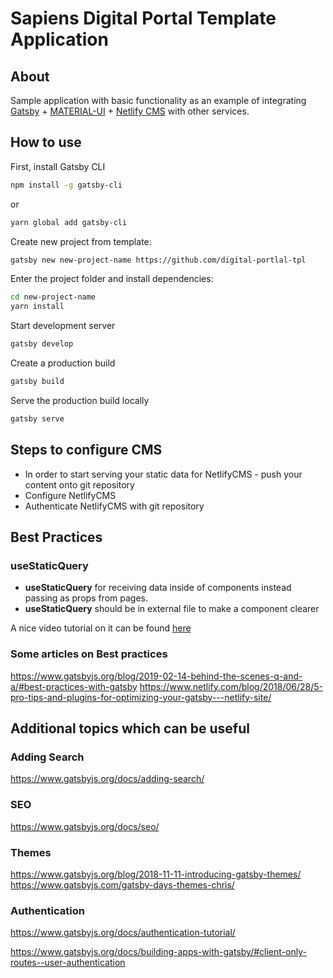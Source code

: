 # Sapiens Digital Portal Template Application

## About

Sample application with basic functionality as an example of integrating [Gatsby](https://www.gatsbyjs.org/) + [MATERIAL-UI](https://material-ui.com/) + [Netlify CMS](https://www.netlifycms.org/) with other services.

## How to use

First, install Gatsby CLI

```sh
npm install -g gatsby-cli
```

or

```sh
yarn global add gatsby-cli
```

<!-- Download the example [or clone the repo](https://github.com/mui-org/material-ui): -->

<!--
```sh
curl https://codeload.github.com/mui-org/material-ui/tar.gz/next | tar -xz --strip=2  material-ui-next/examples/gatsby-next
cd gatsby-next
``` -->

Create new project from template:

```sh
gatsby new new-project-name https://github.com/digital-portlal-tpl
```

Enter the project folder and install dependencies:

```sh
cd new-project-name
yarn install
```

Start development server

```sh
gatsby develop
```

Create a production build

```sh
gatsby build
```

Serve the production build locally

```sh
gatsby serve
```

## Steps to configure CMS

- In order to start serving your static data for NetlifyCMS - push your content onto git repository
- Configure NetlifyCMS
- Authenticate NetlifyCMS with git repository

## Best Practices

### useStaticQuery

- **useStaticQuery** for receiving data inside of components instead passing as props from pages.
- **useStaticQuery** should be in external file to make a component clearer

A nice video tutorial on it can be found [here](https://egghead.io/lessons/gatsby-load-data-using-graphql-queries-directly-in-a-gatsby-v2-component-with-staticquery)

### Some articles on Best practices

https://www.gatsbyjs.org/blog/2019-02-14-behind-the-scenes-q-and-a/#best-practices-with-gatsby
https://www.netlify.com/blog/2018/06/28/5-pro-tips-and-plugins-for-optimizing-your-gatsby---netlify-site/

## Additional topics which can be useful

### Adding Search

https://www.gatsbyjs.org/docs/adding-search/

### SEO

https://www.gatsbyjs.org/docs/seo/

### Themes

https://www.gatsbyjs.org/blog/2018-11-11-introducing-gatsby-themes/
https://www.gatsbyjs.com/gatsby-days-themes-chris/

### Authentication

https://www.gatsbyjs.org/docs/authentication-tutorial/

https://www.gatsbyjs.org/docs/building-apps-with-gatsby/#client-only-routes--user-authentication
